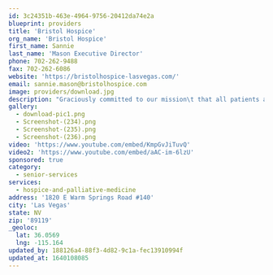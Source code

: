 ```yaml
---
id: 3c24351b-463e-4964-9756-20412da74e2a
blueprint: providers
title: 'Bristol Hospice'
org_name: 'Bristol Hospice'
first_name: Sannie
last_name: 'Mason Executive Director'
phone: 702-262-9488
fax: 702-262-6086
website: 'https://bristolhospice-lasvegas.com/'
email: sannie.mason@bristolhospice.com
image: providers/download.jpg
description: "Graciously committed to our mission\t that all patients and families will be treated with the highest level of compassion, respect and quality of care. We promote quality and compassionate care for families and communities, focusing on an individualized plan of care\t while \"embracing a reverence for life\""
gallery:
  - download-pic1.png
  - Screenshot-(234).png
  - Screenshot-(235).png
  - Screenshot-(236).png
video: 'https://www.youtube.com/embed/KmpGvJiTuvQ'
video2: 'https://www.youtube.com/embed/aAC-im-6lzU'
sponsored: true
category:
  - senior-services
services:
  - hospice-and-palliative-medicine
address: '1820 E Warm Springs Road #140'
city: 'Las Vegas'
state: NV
zip: '89119'
_geoloc:
  lat: 36.0569
  lng: -115.164
updated_by: 188126a4-88f3-4d82-9c1a-fec13910994f
updated_at: 1640108085
---
```

